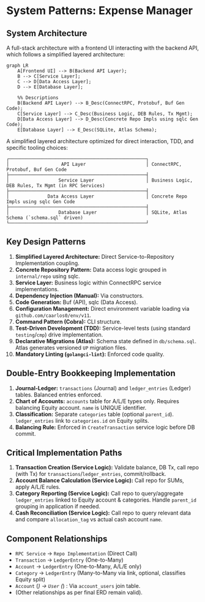 # System Patterns: Expense Manager

## System Architecture

A full-stack architecture with a frontend UI interacting with the backend API, which follows a simplified layered architecture:

```mermaid
graph LR
    A[Frontend UI] --> B(Backend API Layer);
    B --> C[Service Layer];
    C --> D[Data Access Layer];
    D --> E[Database Layer];

    %% Descriptions
    B(Backend API Layer) --> B_Desc(ConnectRPC, Protobuf, Buf Gen Code);
    C[Service Layer] --> C_Desc(Business Logic, DEB Rules, Tx Mgmt);
    D[Data Access Layer] --> D_Desc(Concrete Repo Impls using sqlc Gen Code);
    E[Database Layer] --> E_Desc(SQLite, Atlas Schema);
```

A simplified layered architecture optimized for direct interaction, TDD, and specific tooling choices:

```shell
┌──────────────────────────────────────────────────┐
│                   API Layer                      │ ConnectRPC, Protobuf, Buf Gen Code
├──────────────────────────────────────────────────┤
│                  Service Layer                   │ Business Logic, DEB Rules, Tx Mgmt (in RPC Services)
├──────────────────────────────────────────────────┤
│              Data Access Layer                   │ Concrete Repo Impls using sqlc Gen Code
├──────────────────────────────────────────────────┤
│                  Database Layer                  │ SQLite, Atlas Schema (`schema.sql` driven)
└──────────────────────────────────────────────────┘
```

## Key Design Patterns

1. **Simplified Layered Architecture:** Direct Service-to-Repository Implementation coupling.
2. **Concrete Repository Pattern:** Data access logic grouped in `internal/repo` using sqlc.
3. **Service Layer:** Business logic within ConnectRPC service implementations.
4. **Dependency Injection (Manual):** Via constructors.
5. **Code Generation:** Buf (API), sqlc (Data Access).
6. **Configuration Management:** Direct environment variable loading via `github.com/caarlos0/env/v11`.
7. **Command Pattern (Cobra):** CLI structure.
8. **Test-Driven Development (TDD):** Service-level tests (using standard `testing`/`cmp`) drive implementation.
9. **Declarative Migrations (Atlas):** Schema state defined in `db/schema.sql`. Atlas generates versioned `UP` migration files.
10. **Mandatory Linting (`golangci-lint`):** Enforced code quality.

## Double-Entry Bookkeeping Implementation

1. **Journal-Ledger:** `transactions` (Journal) and `ledger_entries` (Ledger) tables. Balanced entries enforced.
2. **Chart of Accounts:** `accounts` table for A/L/E types only. Requires balancing Equity account. `name` is UNIQUE identifier.
3. **Classification:** Separate `categories` table (optional `parent_id`). `ledger_entries` link to `categories.id` on Equity splits.
4. **Balancing Rule:** Enforced in `CreateTransaction` service logic before DB commit.

## Critical Implementation Paths

1. **Transaction Creation (Service Logic):** Validate balance, DB Tx, call repo (with Tx) for `transactions`/`ledger_entries`, commit/rollback.
2. **Account Balance Calculation (Service Logic):** Call repo for SUMs, apply A/L/E rules.
3. **Category Reporting (Service Logic):** Call repo to query/aggregate `ledger_entries` linked to Equity account & categories. Handle `parent_id` grouping in application if needed.
4. **Cash Reconciliation (Service Logic):** Call repo to query relevant data and compare `allocation_tag` vs actual cash account `name`.

## Component Relationships

* `RPC Service` -> `Repo Implementation` (Direct Call)
* `Transaction` -> `LedgerEntry` (One-to-Many)
* `Account` -> `LedgerEntry` (One-to-Many, A/L/E only)
* `Category` -> `LedgerEntry` (Many-to-Many via link, optional, classifies Equity split)
* `Account` (*) -> `User` (*) : Via `account_users` join table.
* (Other relationships as per final ERD remain valid).
